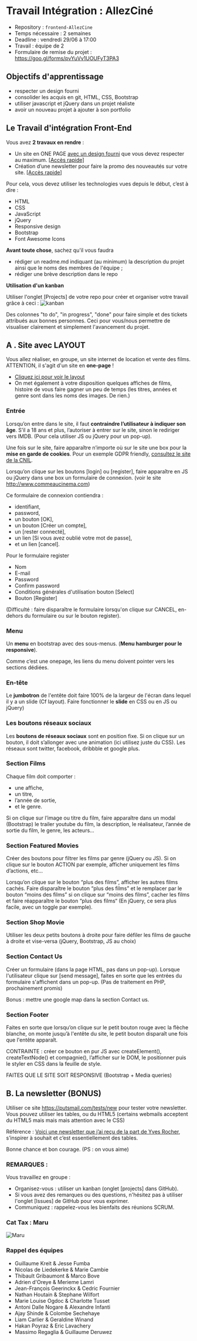 # Travail Intégration : AllezCiné

- Repository : `frontend-AllezCine`
- Temps nécessaire : 2 semaines
- Deadline : vendredi 29/06 à 17:00
- Travail : équipe de 2
- Formulaire de remise du projet : https://goo.gl/forms/pvYuVv1UOUFyT3PA3

## Objectifs d'apprentissage
- respecter un design fourni
- consolider les acquis en git, HTML, CSS, Bootstrap
- utiliser javascript et jQuery dans un projet réaliste
- avoir un nouveau projet à ajouter à son portfolio

## Le Travail d'intégration Front-End

Vous avez **2 travaux en rendre** :
- Un site en ONE PAGE [avec un design fourni](./layout-one-v2.jpg) que vous devez respecter au maximum. [[Accès rapide]](#a--site-avec-layout)
- Création d’une newsletter pour faire la promo des nouveautés sur votre site. [[Accès rapide]](#b-la-newsletter-bonus)

Pour cela, vous devez utiliser les technologies vues depuis le début, c’est à dire :
- HTML
- CSS
- JavaScript
- jQuery
- Responsive design
- Bootstrap
- Font Awesome Icons

**Avant toute chose**, sachez qu'il vous faudra 
- rédiger un readme.md indiquant (au minimum) la description du projet ainsi que le noms des membres de l'équipe ;
- rédiger une brève description dans le repo

**Utilisation d'un kanban**

Utiliser l'onglet [Projects] de votre repo pour créer et organiser votre travail grâce à ceci :
![kanban](https://github.com/becodeorg/BeCode/blob/master/img/kanban.jpg)

Des colonnes "to do", "in progress", "done" pour faire simple et des tickets attribués aux bonnes personnes. Ceci pour vous/nous permettre de visualiser clairement et simplement l'avancement du projet.

## A . Site avec LAYOUT

Vous allez réaliser, en groupe, un site internet de location et vente des films. ATTENTION, il s'agit d'un site en **one-page** !

- [Cliquez ici pour voir le layout](layout-one-v2.jpg)
- On met également à votre disposition quelques affiches de films, histoire de vous faire gagner un peu de temps (les titres, années et genre sont dans les noms des images. De rien.)

### Entrée
Lorsqu’on entre dans le site, il faut **contraindre l’utilisateur à indiquer son âge**.
S’il a 18 ans et plus, l’autoriser à entrer sur le site, sinon le rediriger vers IMDB. (Pour cela utiliser JS ou jQuery pour un pop-up).

Une fois sur le site, faire apparaître n’importe où sur le site une box pour la **mise en garde de cookies**. Pour un exemple GDPR friendly, [consultez le site de la CNIL](https://www.cnil.fr/fr/site-web-cookies-et-autres-traceurs).

 Lorsqu’on clique sur les boutons [login] ou [register], faire apparaître en JS ou jQuery dans une box un formulaire de connexion. (voir le site http://www.commeaucinema.com)
 
 Ce formulaire de connexion contiendra :
 - identifiant,
 - password,
 - un bouton [OK],
 - un bouton [Créer un compte],
 - un [rester connecté],
 - un lien [Si vous avez oublié votre mot de passe],
 - et un lien [cancel].
 
 Pour le formulaire register
 - Nom
 - E-mail
 - Password
 - Confirm password
 - Conditions générales d'utilisation bouton [Select]
 - Bouton [Register]

(Difficulté : faire disparaître le formulaire lorsqu'on clique sur CANCEL, en-dehors du formulaire ou sur le bouton register).

### Menu
Un **menu** en bootstrap avec des sous-menus. (**Menu hamburger pour le responsive**).

Comme c’est une onepage, les liens du menu doivent pointer vers les sections dédiées.

### En-tête
Le **jumbotron** de l'entête doit faire 100% de la largeur de l'écran dans lequel il y a un slide (Cf layout). Faire fonctionner le **slide** en CSS ou en JS ou jQuery)

### Les boutons réseaux sociaux
Les **boutons de réseaux sociaux** sont en position fixe. Si on clique sur un bouton, il doit s’allonger avec une animation (ici utilisez juste du CSS). Les réseaux sont twitter, facebook, dribbble et google plus.

### Section Films
Chaque film doit comporter :
- une affiche,
- un titre,
- l’année de sortie,
- et le genre.

Si on clique sur l’image ou titre du film, faire apparaître dans un modal (Bootstrap) le trailer youtube du film, la description, le réalisateur, l’année de sortie du film, le genre, les acteurs…

### Section Featured Movies
Créer des boutons pour filtrer les films par genre (jQuery ou JS).
Si on clique sur le bouton ACTION par exemple, afficher uniquement les films d’actions, etc...

Lorsqu’on clique sur le bouton “plus des films”, afficher les autres films cachés. Faire disparaître le bouton “plus des films” et le remplacer par le bouton “moins des films” si on clique sur “moins des films”, cacher les films et faire réapparaître le bouton “plus des films“  (En jQuery, ce sera plus facile, avec un toggle par exemple).

### Section Shop Movie
Utiliser les deux petits boutons à droite pour faire défiler les films de gauche à droite et vise-versa (jQuery, Bootstrap, JS au choix)

### Section Contact Us
Créer un formulaire (dans la page HTML, pas dans un pop-up). Lorsque l'utilisateur clique sur [send message], faites en sorte que les entrées du formulaire s'affichent dans un pop-up. (Pas de traitement en PHP, prochainement promis)

Bonus : mettre une google map dans la section Contact us.

### Section Footer
Faites en sorte que lorsqu’on clique sur le petit bouton rouge avec la flèche blanche, on monte jusqu’à l'entête du site, le petit bouton disparaît une fois que l'entête apparaît.

CONTRAINTE : créer ce bouton en pur JS avec createElement(), createTextNode() et compagnie(), l’afficher sur le DOM, le positionner puis le styler en CSS dans la feuille de style.

FAITES QUE LE SITE SOIT RESPONSIVE (Bootstrap + Media queries)


## B. La newsletter (BONUS)

Utiliser ce site https://putsmail.com/tests/new pour tester votre newsletter.
Vous pouvez utiliser les tables, ou du HTML5 (certains webmails acceptent du HTML5 mais mais mais attention avec le CSS)

Référence : [Voici une newsletter que j’ai reçu de la part de Yves Rocher](http://pictures.yvesrocher.com/NL/2017-06/06/be-fr/jun_6_be-fr_a2_online.html), s’inspirer à souhait et c’est essentiellement des tables.

Bonne chance et bon courage. (PS : on vous aime)

### REMARQUES :
Vous travaillez en groupe :
- Organisez-vous : utiliser un kanban (onglet [projects] dans GitHub).
- Si vous avez des remarques ou des questions, n'hésitez pas à utiliser l'onglet [Issues] de GitHub pour vous exprimer.
- Communiquez : rappelez-vous les bienfaits des réunions SCRUM.

### Cat Tax : Maru

![Maru](https://s-media-cache-ak0.pinimg.com/736x/01/db/73/01db734bfbebad88776671495bc09cf5.jpg)

### Rappel des équipes

- Guillaume Kreit & Jesse Fumba
- Nicolas de Liedekerke & Marie Cambie
- Thibault Gribaumont & Marco Bove
- Adrien d'Oreye & Merieme Lamri
- Jean-François Geerinckx & Cedric Fournier
- Nathan Houtain & Stephane Wilfort
- Marie Louise Ogdoc & Charlotte Tusset
- Antoni Dalle Nogare & Alexandre Infanti
- Ajay Shinde & Colombe Sechehaye
- Liam Carlier & Geraldine Winand
- Hakan Poyraz & Eric Lavachery
- Massimo Regaglia & Guillaume Deruwez
